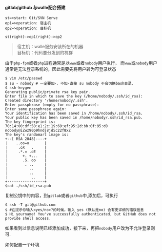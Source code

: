 #### gitlab/github 与walle配合搭建
```flow
st=>start: Git/SVN Serve
op1=>operation: 宿主机
op2=>operation: 目标机

st(right)->op1(right)->op2
```
>宿主机：walle服务安装所在的机器  
>目标机：代码要分发到的机群

由于`php-fpm`或者`php`进程通常是以`www`或者`nobody`用户执行，
而`www`或`nobody`用户通常是无法登录系统的，因此需要先将用户转为可登录状态
```shell
$ vim /etc/passwd
$ su - nobody # 一定要加-，不加-直接 su nobody 不会切换bash目录.
$ ssh-keygen
Generating public/private rsa key pair.
Enter file in which to save the key (/home/nobody/.ssh/id_rsa):
Created directory '/home/nobody/.ssh'.
Enter passphrase (empty for no passphrase):
Enter same passphrase again:
Your identification has been saved in /home/nobody/.ssh/id_rsa.
Your public key has been saved in /home/nobody/.ssh/id_rsa.pub.
The key fingerprint is:
70:14:00:df:58:e1:2c:19:69:ef:95:2d:bb:0f:95:d0 nobody@iZwz90p9hndj8jd5c22f8xZ
The key's randomart image is:
+--[ RSA 2048]----+
|    ..oo=o       |
|     .oX   .     |
|     .*.= .oE    |
|       +. +...   |
|       .S. oo    |
|        . ..     |
|          ..     |
|          ..     |
|           ..    |
+-----------------+
$cat ./ssh/id_rsa.pub
```
复制公钥中的内容，到`gitlab`或者`github`中,添加后，可执行
```shell
$ ssh -T git@github.com
$ #在提示你输入<yes/no>?的时候，输入 yes (默认是no) 会有更详细的错误信息
$ Hi yourname! You've successfully authenticated, but GitHub does not provide shell access.
```
如果看到以信息说明已经添加成功，接下来，再把`nobody`用户改为不允许登录则可.

如何配置一个环境